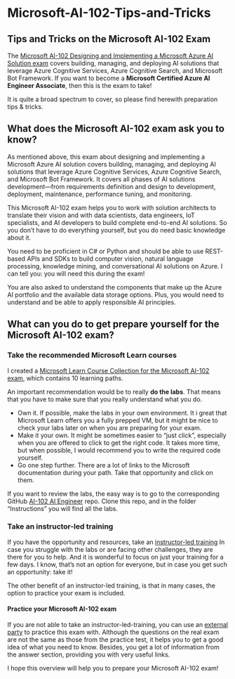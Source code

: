 # Microsoft-AI-102-Tips-and-Tricks

## Tips and Tricks on the Microsoft AI-102 Exam

The [Microsoft AI-102 Designing and Implementing a Microsoft Azure AI Solution exam](https://docs.microsoft.com/en-us/learn/certifications/exams/ai-102) covers building, managing, and deploying AI solutions that leverage Azure Cognitive Services, Azure Cognitive Search, and Microsoft Bot Framework. If you want to become a **Microsoft Certified Azure AI Engineer Associate**, then this is the exam to take!

It is quite a broad spectrum to cover, so please find herewith preparation tips & tricks.

## What does the Microsoft AI-102 exam ask you to know?

As mentioned above, this exam about designing and implementing a Microsoft Azure AI solution covers building, managing, and deploying AI solutions that leverage Azure Cognitive Services, Azure Cognitive Search, and Microsoft Bot Framework. It covers all phases of AI solutions development—from requirements definition and design to development, deployment, maintenance, performance tuning, and monitoring.

This Microsoft AI-102 exam helps you to work with solution architects to translate their vision and with data scientists, data engineers, IoT specialists, and AI developers to build complete end-to-end AI solutions. So you don’t have to do everything yourself, but you do need basic knowledge about it.

You need to be proficient in C# or Python and should be able to use REST-based APIs and SDKs to build computer vision, natural language processing, knowledge mining, and conversational AI solutions on Azure. I can tell you: you will need this during the exam!

You are also asked to understand the components that make up the Azure AI portfolio and the available data storage options. Plus, you would need to understand and be able to apply responsible AI principles.

## What can you do to get prepare yourself for the Microsoft AI-102 exam?

### Take the recommended Microsoft Learn courses

I created a [Microsoft Learn Course Collection for the Microsoft AI-102 exam](https://docs.microsoft.com/en-us/users/mariandragt-datachangers/collections/3gk2uyoy82r0e7), which contains 10 learning paths.

An important recommendation would be to really **do the labs**. That means that you have to make sure that you really understand what you do.

- Own it. If possible, make the labs in your own environment. It i great that Microsoft Learn offers you a fully prepped VM, but it might be nice to check your labs later on when you are preparing for your exam.
- Make it your own. It might be sometimes easier to “just click”, especially when you are offered to click to get the right code. It takes more time, but when possible, I would recommend you to write the required code yourself.
- Go one step further. There are a lot of links to the Microsoft documentation during your path. Take that opportunity and click on them. 

If you want to review the labs, the easy way is to go to the corresponding GitHub [AI-102 AI Engineer](https://github.com/MicrosoftLearning/AI-102-AIEngineer) repo. Clone this repo, and in the folder “Instructions” you will find all the labs.

### Take an instructor-led training

If you have the opportunity and resources, take an [instructor-led training](https://thellpa.com/) In case you struggle with the labs or are facing other challenges, they are there for you to help. And it is wonderful to focus on just your training for a few days. I know, that’s not an option for everyone, but in case you get such an opportunity: take it!

The other benefit of an instructor-led training, is that in many cases, the option to practice your exam is included.

#### Practice your Microsoft AI-102 exam

If you are not able to take an instructor-led-training, you can use an [external party](https://www.measureup.com/) to practice this exam with. Although the questions on the real exam are not the same as those from the practice test, it helps you to get a good idea of what you need to know. Besides, you get a lot of information from the answer section, providing you with very useful links.

I hope this overview will help you to prepare your Microsoft AI-102 exam!

